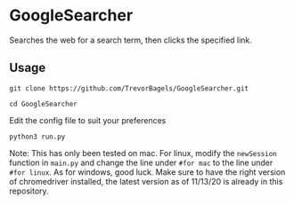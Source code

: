 # GoogleSearcher
Searches the web for a search term, then clicks the specified link.

## Usage
`git clone https://github.com/TrevorBagels/GoogleSearcher.git`

`cd GoogleSearcher`

Edit the config file to suit your preferences

`python3 run.py`

Note: This has only been tested on mac. For linux, modify the `newSession` function in `main.py` and change the line under `#for mac` to the line under `#for linux`. As for windows, good luck.
Make sure to have the right version of chromedriver installed, the latest version as of 11/13/20 is already in this repository.
